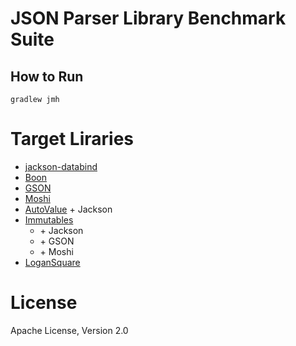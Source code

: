 # JSON Parser Library Benchmark Suite

## How to Run

    gradlew jmh

# Target Liraries

* [jackson-databind](https://github.com/FasterXML/jackson-databind)
* [Boon](https://github.com/boonproject/boon)
* [GSON](https://github.com/google/gson)
* [Moshi](https://github.com/square/moshi)
* [AutoValue](https://github.com/google/auto/tree/master/value) + Jackson
* [Immutables](https://github.com/immutables/immutables)
    * \+ Jackson
    * \+ GSON
    * \+ Moshi
* [LoganSquare](https://github.com/bluelinelabs/LoganSquare)


# License

Apache License, Version 2.0

